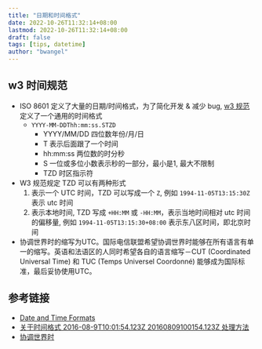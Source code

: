 ```yaml
---
title: "日期和时间格式"
date: 2022-10-26T11:32:14+08:00
lastmod: 2022-10-26T11:32:14+08:00
draft: false
tags: [tips, datetime]
author: "bwangel"
---
```


## w3 时间规范

- ISO 8601 定义了大量的日期/时间格式，为了简化开发 & 减少 bug, [w3 规范](https://www.w3.org/TR/NOTE-datetime)定义了一个通用的时间格式
    - `YYYY-MM-DDThh:mm:ss.STZD`
        - YYYY/MM/DD 四位数年份/月/日
        - T 表示后面跟了一个时间
        - hh:mm:ss 两位数的时分秒
        - S 一位或多位小数表示秒的一部分，最小是1, 最大不限制
        - TZD 时区指示符
- W3 规范规定 TZD 可以有两种形式
    1. 表示一个 UTC 时间，TZD 可以写成一个 `Z`, 例如 `1994-11-05T13:15:30Z` 表示 utc 时间
    2. 表示本地时间, TZD 写成 `+HH:MM` 或 `-HH:MM`，表示当地时间相对 utc 时间的偏移量, 例如 `1994-11-05T13:15:30+08:00` 表示东八区时间，即北京时间
- 协调世界时的缩写为UTC。国际电信联盟希望协调世界时能够在所有语言有单一的缩写。英语和法语区的人同时希望各自的语言缩写－CUT (Coordinated Universal Time) 和 TUC (Temps Universel Coordonné) 能够成为国际标准，最后妥协使用UTC。


## 参考链接

- [Date and Time Formats](https://www.w3.org/TR/NOTE-datetime)
- [关于时间格式 2016-08-9T10:01:54.123Z 20160809100154.123Z 处理方法](https://blog.csdn.net/hsany330/article/details/70332483)
- [协调世界时](https://zh.m.wikipedia.org/zh-hans/%E5%8D%8F%E8%B0%83%E4%B8%96%E7%95%8C%E6%97%B6#cite_ref-29)
